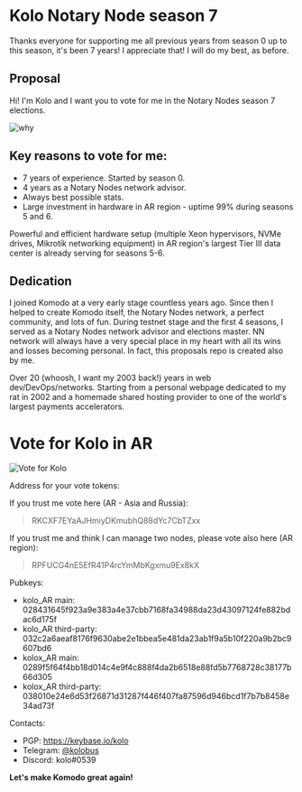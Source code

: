 # Kolo Notary Node season 7

Thanks everyone for supporting me all previous years from season 0 up to this season, it's been 7 years! I appreciate that! I will do my best, as before.

## Proposal

Hi! I'm Kolo and I want you to vote for me in the Notary Nodes season 7 elections.

![why](https://user-images.githubusercontent.com/2559459/165963726-f03cd219-671b-4962-be87-42150ea16f8d.jpg)

## Key reasons to vote for me:

- 7 years of experience. Started by season 0.
- 4 years as a Notary Nodes network advisor.
- Always best possible stats.
- Large investment in hardware in AR region - uptime 99% during seasons 5 and 6.

Powerful and efficient hardware setup (multiple Xeon hypervisors, NVMe drives, Mikrotik networking equipment) in AR region's largest Tier III data center is already serving for seasons 5-6.

## Dedication

I joined Komodo at a very early stage countless years ago. Since then I helped to create Komodo itself, the Notary Nodes network, a perfect community, and lots of fun. During testnet stage and the first 4 seasons, I served as a Notary Nodes network advisor and elections master. NN network will always have a very special place in my heart with all its wins 
and losses becoming personal. In fact, this proposals repo is created also by me.

Over 20 (whoosh, I want my 2003 back!) years in web dev/DevOps/networks. Starting from a personal webpage dedicated to my rat in 2002 and a homemade shared hosting provider to one of the world's largest payments accelerators.

# Vote for Kolo in AR

![Vote for Kolo](https://user-images.githubusercontent.com/2559459/165974801-2aade9fd-f03e-4d8d-a29e-abbe41871527.jpg)

Address for your vote tokens:

If you trust me vote here (AR - Asia and Russia):
> RKCXF7EYaAJHmiyDKmubhQ88dYc7CbTZxx

If you trust me and think I can manage two nodes, please vote also here (AR region):
> RPFUCG4nE5EfR41P4rcYmMbKgxmu9Ex8kX

Pubkeys:
  - kolo_AR main: 028431645f923a9e383a4e37cbb7168fa34988da23d43097124fe882bdac6d175f
  - kolo_AR third-party: 032c2a6aeaf8176f9630abe2e1bbea5e481da23ab1f9a5b10f220a9b2bc9607bd6
  - kolox_AR main: 0289f5f64f4bb18d014c4e9f4c888f4da2b6518e88fd5b7768728c38177b66d305
  - kolox_AR third-party: 038010e24e6d53f26871d31287f446f407fa87596d946bcd1f7b7b8458e34ad73f

Contacts:

 - PGP: https://keybase.io/kolo
 - Telegram: [@kolobus](https://t.me/kolobus)
 - Discord: kolo#0539

**Let's make Komodo great again!**
